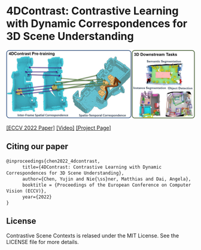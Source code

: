 # 4DContrast: Contrastive Learning with Dynamic Correspondences for 3D Scene Understanding
![4DContrast](assets/4dcontrast.jpeg)

[[ECCV 2022 Paper]](https://arxiv.org/abs/2112.02990) [[Video]](https://youtu.be/qhGhWZmJq3U) [[Project Page]](terencecyj.github.io/projects/4dcontrast.html)

## Citing our paper
```
@inproceedings{chen2022_4dcontrast,
      title={4DContrast: Contrastive Learning with Dynamic Correspondences for 3D Scene Understanding},
      author={Chen, Yujin and Nie{\ss}ner, Matthias and Dai, Angela},
      booktitle = {Proceedings of the European Conference on Computer Vision (ECCV)},
      year={2022}
}
```

## License
Contrastive Scene Contexts is relased under the MIT License. See the LICENSE file for more details.